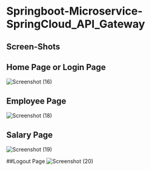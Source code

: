 # Springboot-Microservice-SpringCloud_API_Gateway

## Screen-Shots

## Home Page or Login Page
![Screenshot (16)](https://user-images.githubusercontent.com/71216473/117966104-2a5e4780-b341-11eb-90d4-4f07de6ebf7c.png)

## Employee Page
![Screenshot (18)](https://user-images.githubusercontent.com/71216473/117966124-2f22fb80-b341-11eb-80fe-79d2c66d7d29.png)

## Salary Page
![Screenshot (19)](https://user-images.githubusercontent.com/71216473/117966130-30542880-b341-11eb-88a2-f3bd4436c621.png)

##Logout Page
![Screenshot (20)](https://user-images.githubusercontent.com/71216473/117966152-3944fa00-b341-11eb-9eeb-f59f4e733433.png)
